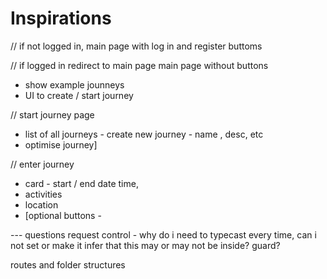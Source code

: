 # Inspirations

// if not logged in,
main page
with log in and register buttoms

// if logged in redirect to main page
main page without buttons

- show example jounneys
- UI to create / start journey

// start journey page

- list of all journeys - create new journey - name , desc, etc
- optimise journey]

// enter journey

- card - start / end date time,
- activities
- location
- [optional buttons -

--- questions
request control - why do i need to typecast every time, can i not set or make it infer that this may or may not be inside? guard?

routes and folder structures
